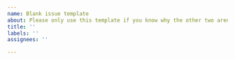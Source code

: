 ```yaml
---
name: Blank issue template
about: Please only use this template if you know why the other two aren't appropriate.
title: ''
labels: ''
assignees: ''

---
```




